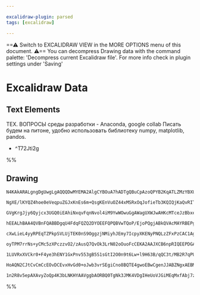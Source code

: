 ```yaml
---

excalidraw-plugin: parsed
tags: [excalidraw]

---
```

==⚠  Switch to EXCALIDRAW VIEW in the MORE OPTIONS menu of this document. ⚠== You can decompress Drawing data with the command palette: 'Decompress current Excalidraw file'. For more info check in plugin settings under 'Saving'


# Excalidraw Data

## Text Elements
ТЕХ. ВОПРОСЫ
среды разработки - Anaconda, google collab
Писать будем на питоне, удобно использовать библиотеку numpy, matplotlib, pandos.






























+ ^T72Jti2g

%%
## Drawing
```compressed-json
N4KAkARALgngDgUwgLgAQQQDwMYEMA2AlgCYBOuA7hADTgQBuCpAzoQPYB2KqATLZMzYBXUtiRoIACyhQ4zZAHoFAc0JRJQgEYA6bGwC2CgF7N6hbEcK4OCtptbErHALRY8RMpWdx8Q1TdIEfARcZgRmBShcZQUebQBGAFYEmjoghH0EDihmbgBtcDBQMBKIEm4IABUAdh4AKShCHmVUkshYRAqoLChW0sxuZwBmAE5q7QAGABYRkYAOauqRnhGA

NgXE/lKYQZ4hoe0eVeqpuZGJxKnEs6m+QsgKEnVuOZ44xMSRxOqJofieTb3KQIQjKaQvRITLaQazKYLcKFA5hQUhsADWCAAwmx8GxSBUAMTxBDE4l9SCaXDYNHKVFCDjEbG4/ESAkAM1wHI55IgbMI+HwAGVYPCJIIPDzkaiMQB1J6Sbh3NoQKXohDCmCi9Di8rQiB0sEccK5NDxPVsOBUtQ7U0TRHK2nCOAASWIJtQeQAunq2eRMq7uBwhAK9YQ

GVgKrgJjy6Qyjcx3UGQ0iEAhiNxqvFqnNvol4iM9YwWOwuGgAWagUXWJwAHKcMTceJzBbxeJTIaJIah5gAEXS3XTaA5+DCes0wgZAFFgplsu6vXqhHBiLgB43qt8hitrjw5qtVnqiBw0YHg/hD2xqWnuMPR0DuphehJAEQggFQQQCkINpUIAkEEAeCCAfBBAAIQX9AEIQQBqEAAHQ4QBBEEAARBAFYQQAWEEAaRBUFgwAGEEAdhAMMARhBAD4QQA

hEEALhBAA4QVBnFQABBDgqU4FdqFQZQ2DYOEEFQPQBVwTQoP/EjoPQgjABkQVAcMAYRBEPgwAeEFQQBeEHQ1BAH4QEiCLwmT4IY8S8JwmS8NQPiFLwwBuEEEzC8MAJhABOEnCSJwwySMI+CiNE1Ag30OAYAY/RVx8NgoCITQGMtBk2GYbQoPCjgIqiyKYuiuLYoS+KkpigBqGNKEqHoKjfT8fwA4DwKguCkNQjDsPQ/DiLIijqNohlcAYpiWOCdi

cXwLieL4yyRPEqTZPkpSVLUjTEK0nS9OggzjNMiyhJEmy7IcpyXKENyPNQLzZFxPzCAC1AguIEKwsSk7krO06LuStKfU4KBBUIIxxF4e1SjZW6ADFcH0fkbVQQFlQfKBKKIZRS3QYI2V6QsmEadxgdBMHoAtHk9GyXAwyYAM0CTc8gTxUEwwITLH2yj8vz/IDQMgmCEJQtCsNwwjSPIqiaNR+jGOY1jWs47iOF4/i5rEiTpLkxTlNU9TUE07TdP0

oyTPM7rrNs+yCMc5zXPczzvO2/zAusQ7QvOk3LrN02oOuoFcCEKA2AAJXCB6npRIQEEPDGAAkQTBJ9UHiQ5EkKABfcBvToXA4DgYVVye4p2kkDInogEHwS2BhCAQCgACEqRpWNGRxPFCTZUuy76CBsBEQJsmdbp9GFaUsSLll0CJEkO4rqvSBrqA64yXPqUdelC+ZLpyA4ZhLV7rvq6yPv6/e/khRFZOdXTdPu97/uG5RNU5WIZ4y03ufa/rxu1Q

1LUVRxXVCkr0+F4ye3hENY1GxPnv553gB5S1sGtI2O0n9t6Lw+l9H63B/qQC3t/MB2R7qPUVC9B+X8z4ZGJkDEGiMIZQ3vrA9Bu9cCkCBj3NgFBE64EHCtZMpQCFP30JOBklEyEUJCNQiAxDURUBAXAjILDuGVHgMnAus80EMPen6BAL8tQ43TswbAqIBQAA0Mw8ADlcfcdpFjtniEMA898FFKPwAATW4FMNshw/hNiGHaKYMwKylCMMxfQ3B46Q

HoAQN2CJtCvCmCcEOvDCEvxHvGd0+oJwb3vrSEgiCno8BQTE4gwoEBwCgenJJABZNgxAEBMK4sEaht53bRNICQJkxc0DuIgNnHEHDSDKEpAACnUdUBirT2lZgYhMbQiQACUPJHbKGDMQioDTml7ChLwWx7SZmoB6f0iAgT8GPwvhiP+jROCJjPOnX0X1pFZFyWUjgLQqlAiyAU68aBXYlOVNgIgaTrmkDdnqGimRuA3PNLbI8Ltnm3NKF5UgGJSA

1n2R8v5epAXAvyZoQp4K3bLNKHYAAVggbAORBQ0TgNk3JMK4VDgIHeUoVJGiMEqMxfAbj7zCIqGEYI6KSwoyEMiAwQjOjYx2UCXEV4imEv+ZAX0BhBTpAZZwG8fLDyhCBgyslFLTwChDuAYO/BeT8nCG40OwcgA=
```
%%
